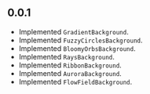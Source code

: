 ## 0.0.1

* Implemented `GradientBackground`.
* Implemented `FuzzyCirclesBackground`.
* Implemented `BloomyOrbsBackground`.
* Implemented `RaysBackground`.
* Implemented `RibbonBackground`.
* Implemented `AuroraBackground`.
* Implemented `FlowFieldBackground`.
